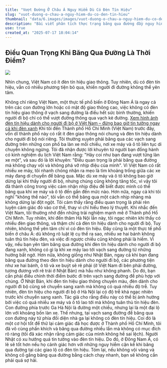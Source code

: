 ```yaml
---
title: "Vượt Đường Ở Châu Á Nguy Hiểm Dù Có Đèn Tín Hiệu"
slug: "vuot-duong-o-chau-a-nguy-hiem-du-co-den-tin-hieu"
thumbnail: "data/6.images/images/vuot-duong-o-chau-a-nguy-hiem-du-co-den-tin-hieu.webp"
description: "Bài viết phân tích thực trạng băng qua đường đầy nguy hiểm tại các thành phố lớn ở Việt Nam và Châu Á, ngay cả khi có đèn tín hiệu giao thông."
use: true
created_at: "2025-07-17 18:04:14"
---
```


## Điều Quan Trọng Khi Băng Qua Đường Là Thời Điểm?

![](/images/20250717-00010000-wcartop-000-1-view.webp)

Nhìn chung, Việt Nam có ít đèn tín hiệu giao thông. Tuy nhiên, dù có đèn tín hiệu, vẫn có nhiều phương tiện bỏ qua, khiến người đi đường không thể yên tâm.

Không chỉ riêng Việt Nam, một thực tế phổ biến ở Đông Nam Á là ngay cả trên các con đường lớn hoặc có mật độ giao thông cao, việc không có đèn tín hiệu giao thông ở vạch sang đường là điều hết sức bình thường, khiến người đi bộ chỉ có thể vượt đường thông qua vạch kẻ đường.
[Xem hình ảnh đèn tín hiệu dành cho người đi bộ ở Việt Nam – đừng bao giờ tin tưởng ngay cả khi đèn xanh](https://www.webcartop.jp/?attachment_id=1662464)
Khi tôi đến Thành phố Hồ Chí Minh (Việt Nam) trước đây, vốn dĩ thành phố này có rất ít đèn giao thông nói chung và đèn tín hiệu dành cho người đi bộ nói riêng. Tôi thường xuyên phải băng qua các vạch sang đường trên những con phố ba làn xe mỗi chiều, nơi xe máy và ô tô liên tục di chuyển không ngừng.
Tôi đã nhận được lời khuyên từ người bạn đồng hành có kinh nghiệm du lịch Việt Nam rằng: "Hãy coi như bạn đang vượt từng làn xe một", và sau đó là lời khuyên: "Điều quan trọng là phải băng qua đường mà không chạy vội và không phá vỡ nhịp điệu của mình". Vì Việt Nam có rất nhiều xe máy, tôi nhanh chóng nhận ra mẹo là tìm khoảng trống giữa các xe máy đang di chuyển để băng qua. Mặc dù xe máy và ô tô không bao giờ dừng lại khi thấy người đi bộ, nhưng chúng cũng không tăng tốc, vì vậy tôi đã thành công trong việc cảm nhận nhịp điệu để biết được mình có thể băng qua khi xe máy và ô tô đến gần đến mức nào.
Hơn nữa, ngay cả khi tôi nghĩ "không thể nào", tôi vẫn có thể băng qua một cách nhịp nhàng mà không dừng lại đột ngột. Tôi cảm thấy rằng điều quan trọng là phải rèn luyện cảm giác đó vào cơ thể, thay vì chỉ hiểu theo lý thuyết.
Khi nhắc đến Việt Nam, tôi thường nhớ đến những trải nghiệm mạnh mẽ ở Thành phố Hồ Chí Minh. Tuy nhiên, khi đến thăm Hà Nội lần này, tôi ngạc nhiên khi thấy có nhiều đèn giao thông, và thậm chí cả đèn tín hiệu dành cho người đi bộ.
Tuy nhiên, không thể yên tâm chỉ vì có đèn tín hiệu. Đây cũng là một thực tế phổ biến ở châu Á: dù không rõ luật lệ cụ thể ra sao, nhiều xe hai bánh không tuân thủ tín hiệu đèn, và việc đi ngược chiều cũng không phải là hiếm. Vì vậy, nếu bạn yên tâm băng qua đường khi đèn tín hiệu dành cho người đi bộ đang xanh, không có gì lạ khi xe máy lao tới vạch sang đường từ những hướng bất ngờ.
Hơn nữa, không giống như Nhật Bản, ngay cả khi bạn đang băng qua đường theo đèn tín hiệu dành cho người đi bộ, các phương tiện như xe hai bánh, ô tô và xe buýt sẽ rẽ phải (ở Việt Nam đi bên phải đường, tương đương với rẽ trái ở Nhật Bản) mà hầu như không phanh. Do đó, bạn cần phải điều chỉnh thời điểm bước đi trên vạch sang đường để phù hợp với chúng.
Ở Nhật Bản, khi đèn tín hiệu giao thông chuyển màu, đèn dành cho người đi bộ cũng sẽ chuyển sang xanh mà không có quá nhiều độ trễ. Tuy nhiên, đèn tín hiệu cho người đi bộ ở Hà Nội lại có độ trễ khá ngạc nhiên trước khi chuyển sang xanh. Tác giả cho rằng điều này có thể bị ảnh hưởng bởi việc có quá nhiều xe máy và ô tô lao tới mà không tuân thủ tín hiệu đèn.
Con đường phía trước Ga Hà Nội là đường một chiều, nhưng lại là một đại lộ lớn với khoảng bốn làn xe. Thế nhưng, tại vạch sang đường để băng qua con đường này từ phía đối diện nhà ga lại không có đèn tín hiệu. Coi đó là một cơ hội tốt để thử lại cảm giác đã học được ở Thành phố Hồ Chí Minh, tôi đã vô cùng phấn khích và băng qua đường nhiều lần mà không có mục đích rõ ràng (tôi đã xác nhận rằng cảm giác của mình không hề sai lệch).
Người Nhật có xu hướng quá tin tưởng vào đèn tín hiệu. Do đó, ở Đông Nam Á, có lẽ sẽ tốt hơn nếu họ cảnh giác hơn với những nguy hiểm cận kề khi băng qua đường tại các giao lộ có đèn tín hiệu.
Tóm lại, nếu không vội vàng và không cố gắng băng qua đường bằng cách chạy nhanh, bạn sẽ không cần phải quá sợ hãi.